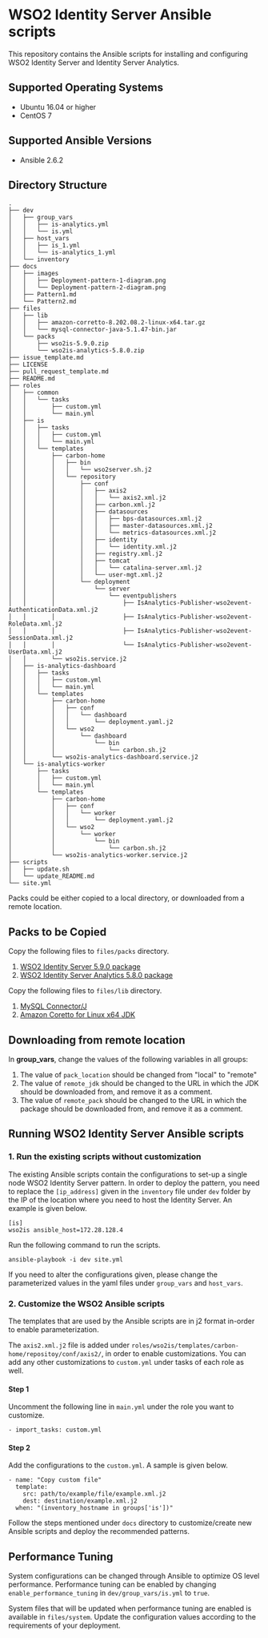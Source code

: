 # WSO2 Identity Server Ansible scripts

This repository contains the Ansible scripts for installing and configuring WSO2 Identity Server and Identity Server Analytics.

## Supported Operating Systems

- Ubuntu 16.04 or higher
- CentOS 7

## Supported Ansible Versions

- Ansible 2.6.2

## Directory Structure
```
.
├── dev
│   ├── group_vars
│   │   ├── is-analytics.yml
│   │   └── is.yml
│   ├── host_vars
│   │   ├── is_1.yml
│   │   └── is-analytics_1.yml
│   └── inventory
├── docs
│   ├── images
│   │   ├── Deployment-pattern-1-diagram.png
│   │   └── Deployment-pattern-2-diagram.png
│   ├── Pattern1.md
│   └── Pattern2.md
├── files
│   ├── lib
│   │   ├── amazon-corretto-8.202.08.2-linux-x64.tar.gz
│   │   └── mysql-connector-java-5.1.47-bin.jar
│   └── packs
│       ├── wso2is-5.9.0.zip
│       └── wso2is-analytics-5.8.0.zip
├── issue_template.md
├── LICENSE
├── pull_request_template.md
├── README.md
├── roles
│   ├── common
│   │   └── tasks
│   │       ├── custom.yml
│   │       └── main.yml
│   ├── is
│   │   ├── tasks
│   │   │   ├── custom.yml
│   │   │   └── main.yml
│   │   └── templates
│   │       ├── carbon-home
│   │       │   ├── bin
│   │       │   │   └── wso2server.sh.j2
│   │       │   └── repository
│   │       │       ├── conf
│   │       │       │   ├── axis2
│   │       │       │   │   └── axis2.xml.j2
│   │       │       │   ├── carbon.xml.j2
│   │       │       │   ├── datasources
│   │       │       │   │   ├── bps-datasources.xml.j2
│   │       │       │   │   ├── master-datasources.xml.j2
│   │       │       │   │   └── metrics-datasources.xml.j2
│   │       │       │   ├── identity
│   │       │       │   │   └── identity.xml.j2
│   │       │       │   ├── registry.xml.j2
│   │       │       │   ├── tomcat
│   │       │       │   │   └── catalina-server.xml.j2
│   │       │       │   └── user-mgt.xml.j2
│   │       │       └── deployment
│   │       │           └── server
│   │       │               └── eventpublishers
│   │       │                   ├── IsAnalytics-Publisher-wso2event-AuthenticationData.xml.j2
│   │       │                   ├── IsAnalytics-Publisher-wso2event-RoleData.xml.j2
│   │       │                   ├── IsAnalytics-Publisher-wso2event-SessionData.xml.j2
│   │       │                   └── IsAnalytics-Publisher-wso2event-UserData.xml.j2
│   │       └── wso2is.service.j2
│   ├── is-analytics-dashboard
│   │   ├── tasks
│   │   │   ├── custom.yml
│   │   │   └── main.yml
│   │   └── templates
│   │       ├── carbon-home
│   │       │   ├── conf
│   │       │   │   └── dashboard
│   │       │   │       └── deployment.yaml.j2
│   │       │   └── wso2
│   │       │       └── dashboard
│   │       │           └── bin
│   │       │               └── carbon.sh.j2
│   │       └── wso2is-analytics-dashboard.service.j2
│   └── is-analytics-worker
│       ├── tasks
│       │   ├── custom.yml
│       │   └── main.yml
│       └── templates
│           ├── carbon-home
│           │   ├── conf
│           │   │   └── worker
│           │   │       └── deployment.yaml.j2
│           │   └── wso2
│           │       └── worker
│           │           └── bin
│           │               └── carbon.sh.j2
│           └── wso2is-analytics-worker.service.j2
├── scripts
│   ├── update.sh
│   └── update_README.md
└── site.yml
```

Packs could be either copied to a local directory, or downloaded from a remote location.

## Packs to be Copied

Copy the following files to `files/packs` directory.

1. [WSO2 Identity Server 5.9.0 package](https://wso2.com/identity-and-access-management/install)
2. [WSO2 Identity Server Analytics 5.8.0 package](https://wso2.com/identity-and-access-management/install/analytics/)

Copy the following files to `files/lib` directory.

1. [MySQL Connector/J](https://dev.mysql.com/downloads/connector/j/5.1.html)
2. [Amazon Coretto for Linux x64 JDK](https://docs.aws.amazon.com/corretto/latest/corretto-8-ug/downloads-list.html)

## Downloading from remote location

In **group_vars**, change the values of the following variables in all groups:
1. The value of `pack_location` should be changed from "local" to "remote"
2. The value of `remote_jdk` should be changed to the URL in which the JDK should be downloaded from, and remove it as a comment.
3. The value of `remote_pack` should be changed to the URL in which the package should be downloaded from, and remove it as a comment.

## Running WSO2 Identity Server Ansible scripts

### 1. Run the existing scripts without customization
The existing Ansible scripts contain the configurations to set-up a single node WSO2 Identity Server pattern. In order to deploy the pattern, you need to replace the `[ip_address]` given in the `inventory` file under `dev` folder by the IP of the location where you need to host the Identity Server. An example is given below.
```
[is]
wso2is ansible_host=172.28.128.4
```

Run the following command to run the scripts.

`ansible-playbook -i dev site.yml`

If you need to alter the configurations given, please change the parameterized values in the yaml files under `group_vars` and `host_vars`.

### 2. Customize the WSO2 Ansible scripts

The templates that are used by the Ansible scripts are in j2 format in-order to enable parameterization.

The `axis2.xml.j2` file is added under `roles/wso2is/templates/carbon-home/repositoy/conf/axis2/`, in order to enable customizations. You can add any other customizations to `custom.yml` under tasks of each role as well.

#### Step 1
Uncomment the following line in `main.yml` under the role you want to customize.
```
- import_tasks: custom.yml
```

#### Step 2
Add the configurations to the `custom.yml`. A sample is given below.

```
- name: "Copy custom file"
  template:
    src: path/to/example/file/example.xml.j2
    dest: destination/example.xml.j2
  when: "(inventory_hostname in groups['is'])"
```

Follow the steps mentioned under `docs` directory to customize/create new Ansible scripts and deploy the recommended patterns.

## Performance Tuning

System configurations can be changed through Ansible to optimize OS level performance. Performance tuning can be enabled by changing `enable_performance_tuning` in `dev/group_vars/is.yml` to `true`.

System files that will be updated when performance tuning are enabled is available in `files/system`. Update the configuration values according to the requirements of your deployment.
